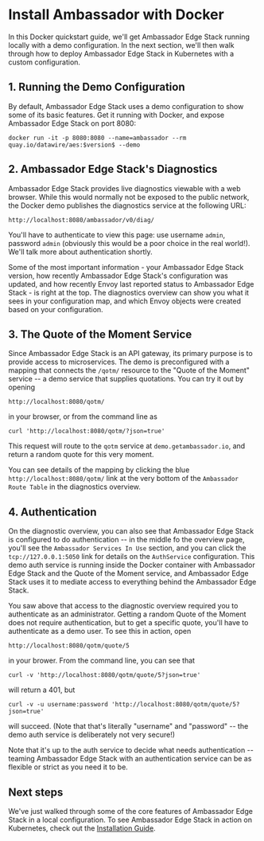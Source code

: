 # Install Ambassador with Docker

In this Docker quickstart guide, we'll get Ambassador Edge Stack running locally with a demo configuration. In the next section, we'll then walk through how to deploy Ambassador Edge Stack in Kubernetes with a custom configuration.

## 1. Running the Demo Configuration

By default, Ambassador Edge Stack uses a demo configuration to show some of its basic features. Get it running with Docker, and expose Ambassador Edge Stack on port 8080:

```shell
docker run -it -p 8080:8080 --name=ambassador --rm quay.io/datawire/aes:$version$ --demo
```

## 2. Ambassador Edge Stack's Diagnostics

Ambassador Edge Stack provides live diagnostics viewable with a web browser. While this would normally not be exposed to the public network, the Docker demo publishes the diagnostics service at the following URL:

`http://localhost:8080/ambassador/v0/diag/`

You'll have to authenticate to view this page: use username `admin`, password `admin` (obviously this would be a poor choice in the real world!). We'll talk more about authentication shortly.

Some of the most important information - your Ambassador Edge Stack version, how recently Ambassador Edge Stack's configuration was updated, and how recently Envoy last reported status to Ambassador Edge Stack - is right at the top. The diagnostics overview can show you what it sees in your configuration map, and which Envoy objects were created based on your configuration.

## 3. The Quote of the Moment Service

Since Ambassador Edge Stack is an API gateway, its primary purpose is to provide access to microservices. The demo is preconfigured with a mapping that connects the `/qotm/` resource to the "Quote of the Moment" service -- a demo service that supplies quotations. You can try it out by opening

`http://localhost:8080/qotm/`

in your browser, or from the command line as

```shell
curl 'http://localhost:8080/qotm/?json=true'
```

This request will route to the `qotm` service at `demo.getambassador.io`, and return a random quote for this very moment.

You can see details of the mapping by clicking the blue `http://localhost:8080/qotm/` link at the very bottom of the `Ambassador Route Table` in the diagnostics overview.

## 4. Authentication

On the diagnostic overview, you can also see that Ambassador Edge Stack is configured to do authentication -- in the middle fo the overview page, you'll see the `Ambassador Services In Use` section, and you can click the `tcp://127.0.0.1:5050` link for details on the `AuthService` configuration. This demo auth service is running inside the Docker container with Ambassador Edge Stack and the Quote of the Moment service, and Ambassador Edge Stack uses it to mediate access to everything behind the Ambassador Edge Stack.

You saw above that access to the diagnostic overview required you to authenticate as an administrator. Getting a random Quote of the Moment does not require authentication, but to get a specific quote, you'll have to authenticate as a demo user. To see this in action, open

`http://localhost:8080/qotm/quote/5` 

in your brower. From the command line, you can see that 

```shell
curl -v 'http://localhost:8080/qotm/quote/5?json=true'
```

will return a 401, but

```shell
curl -v -u username:password 'http://localhost:8080/qotm/quote/5?json=true'
```

will succeed. (Note that that's literally "username" and "password" -- the demo auth service is deliberately not very secure!)

Note that it's up to the auth service to decide what needs authentication -- teaming Ambassador Edge Stack with an authentication service can be as flexible or strict as you need it to be.

## Next steps

We've just walked through some of the core features of Ambassador Edge Stack in a local configuration. To see Ambassador Edge Stack in action on Kubernetes, check out the [Installation Guide](/user-guide/install).
